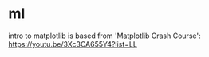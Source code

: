 # ml
intro to matplotlib is based from 'Matplotlib Crash Course': https://youtu.be/3Xc3CA655Y4?list=LL
